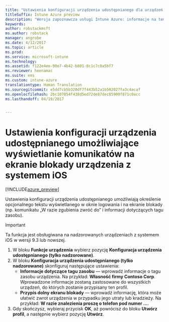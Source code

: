 ```yaml
---
title: "Ustawienia konfiguracji urządzenia udostępnianego dla urządzeń z systemem iOS w usłudze Intune"
titleSuffix: Intune Azure preview
description: "Wersja zapoznawcza usługi Intune Azure: informacje na temat ustawień umożliwiających wyświetlanie informacji na ekranie blokady urządzenia z systemem iOS."
keywords: 
author: robstackmsft
ms.author: robstack
manager: angrobe
ms.date: 4/12/2017
ms.topic: article
ms.prod: 
ms.service: microsoft-intune
ms.technology: 
ms.assetid: f122e4ee-90e7-4b42-b801-8c1c7c0a5bf7
ms.reviewer: heenamac
ms.suite: ems
ms.custom: intune-azure
translationtype: Human Translation
ms.sourcegitcommit: e5dd7cb5b320df7f443b52a1b502027fa3c4acaf
ms.openlocfilehash: 2bc107054f438d5ed72de87dec85900f871c0acc
ms.lasthandoff: 04/19/2017


---
```


# <a name="shared-device-configuration-settings-to-display-messages-on-the-ios-device-lock-screen"></a>Ustawienia konfiguracji urządzenia udostępnianego umożliwiające wyświetlanie komunikatów na ekranie blokady urządzenia z systemem iOS

[!INCLUDE[azure_preview](../includes/azure_preview.md)]

Ustawienia konfiguracji urządzenia udostępnianego umożliwiają określenie opcjonalnego tekstu wyświetlanego w oknie logowania i na ekranie blokady (np. komunikatu „W razie zgubienia zwróć do” i informacji dotyczących tagu zasobu). 

>[!IMPORTANT]
> Ta funkcja jest obsługiwana na nadzorowanych urządzeniach z systemem iOS w wersji 9.3 lub nowszej.

1. W bloku **Funkcje urządzenia** wybierz pozycję **Konfiguracja urządzenia udostępnianego (tylko nadzorowane)**.
2. W bloku **Konfiguracja urządzenia udostępnianego (tylko nadzorowane)** skonfiguruj następujące ustawienia:
    - **Informacje dotyczące tagu zasobu** — wprowadź informacje o tagu zasobu urządzenia. Na przykład: **Własność firmy Contoso Corp**. Wprowadzone informacje zostaną zastosowane do wszystkich urządzeń, do których zostanie przypisany ten profil.
    - **Przypis dolny ekranu blokady** — wprowadź informację, która może ułatwić zwrot urządzenia w przypadku jego utraty lub kradzieży. Na przykład: **W razie znalezienia proszę o telefon pod numer ...**.
3. Gdy skończysz, wybieraj przycisk **OK**, aż powrócisz do bloku **Utwórz profil**, a następnie wybierz pozycję **Utwórz**. 

